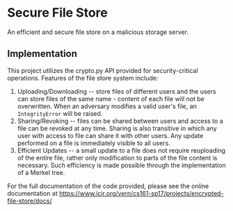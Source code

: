 # Secure File Store

An efficient and secure file store on a malicious storage server.

## Implementation

This project utilizes the crypto.py API provided for security-critical operations. Features of the file store system include:
1. Uploading/Downloading -- store files of different users and the users can store files of the same name - content of each file will not be overwritten. When an adversary modifies a valid user's file, an `IntegrityError` will be raised.
2. Sharing/Revoking -- files can be shared between users and access to a file can be revoked at any time. Sharing is also transitive in which any user with access to file can share it with other users. Any update performed on a file is immediately visible to all users.
3. Efficient Updates -- a small update to a file does not require reuploading of the entire file, rather only modification to parts of the file content is necessary. Such efficiency is made possible through the implementation of a Merkel tree.

For the full documentation of the code provided, please see the online
documentation at
https://www.icir.org/vern/cs161-sp17/projects/encrypted-file-store/docs/